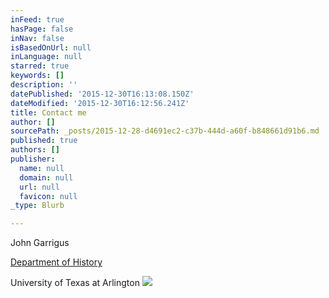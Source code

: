 ```yaml
---
inFeed: true
hasPage: false
inNav: false
isBasedOnUrl: null
inLanguage: null
starred: true
keywords: []
description: ''
datePublished: '2015-12-30T16:13:08.150Z'
dateModified: '2015-12-30T16:12:56.241Z'
title: Contact me
author: []
sourcePath: _posts/2015-12-28-d4691ec2-c37b-444d-a60f-b848661d91b6.md
published: true
authors: []
publisher:
  name: null
  domain: null
  url: null
  favicon: null
_type: Blurb

---
```

John Garrigus 

[Department of History][0]

University of Texas at Arlington
![](https://the-grid-user-content.s3-us-west-2.amazonaws.com/23a476da-e0ac-4d93-8081-bfcf751a9f60.jpg)

[0]: http://www.uta.edu/history